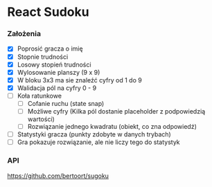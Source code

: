 # React Sudoku

### Założenia

- [x] Poprosić gracza o imię
- [x] Stopnie trudności
- [x] Losowy stopień trudności
- [x] Wylosowanie planszy (9 x 9)
- [x] W bloku 3x3 ma sie znaleźć cyfry od 1 do 9
- [x] Walidacja pól na cyfry 0 - 9 
- [ ] Koła ratunkowe
  - [ ] Cofanie ruchu (state snap)
  - [ ] Możliwe cyfry (Kilka pól dostanie placeholder z podpowiedzią wartości)
  - [ ] Rozwiązanie jednego kwadratu (obiekt, co zna odpowiedź)
- [ ] Statystyki gracza (punkty zdobyte w danych trybach)
- [ ] Gra pokazuje rozwiązanie, ale nie liczy tego do statystyk

### API
https://github.com/bertoort/sugoku